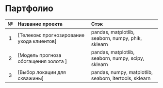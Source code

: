 # Партфолио


|   №   |  Название проекта                           | Стэк                                                   |
|:-----:|:--------------------------------------------|:-------------------------------------------------------|
|   1   | [Телеком: прогнозирование ухода клиентов]   | pandas, matplotlib, seaborn, numpy, phik, sklearn      |
|   2   | [Модель прогноза обогащения золота ]        | pandas, matplotlib, seaborn, numpy, scipy, sklearn     |
|   3   | [Выбор локации для скважины]                | pandas, numpy, matplotlib, seaborn, itertools, sklearn |

